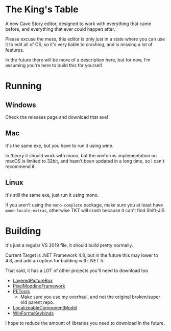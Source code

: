 # The King's Table
A new Cave Story editor, designed to work with everything that came before, and everything that ever could happen after.

Please excuse the mess, this editor is only *just* in a state where you can use it to edit all of CS, so it's very liable to crashing, and is missing a lot of features.

In the future there will be more of a description here, but for now, I'm assuming you're here to build this for yourself.

# Running

## Windows

Check the releases page and download that exe!

## Mac

It's the same exe, but you have to run it using wine.

In *theory* it should work with mono,
but the winforms implementation on macOS is limited to 32bit,
and hasn't been updated in a long time, so I can't recommend it.

## Linux

It's still the same exe, just run it using mono.

If you aren't using the `mono-complete` package,
make sure you at least have `mono-locale-extras`,
otherwise TKT will crash because it can't find Shift-JIS.

# Building
It's just a regular VS 2019 file, it should build pretty normally.

Current Target is .NET Framework 4.8, but in the future this may lower to 4.6, and add an option for building with .NET 5.

That said, it has a LOT of other projects you'll need to download too

- [LayeredPictureBox](https://github.com/Brayconn/LayeredPictureBox)
- [PixelModdingFramework](https://github.com/Brayconn/PixelModdingFramework)
- [PETools](https://github.com/Brayconn/PETools) 
  - Make sure you use my overhaul, and not the original broken/super old parent repo.
- [LocalizeableComponentModel](https://github.com/Brayconn/LocalizeableComponentModel)
- [WinFormsKeybinds](https://github.com/Brayconn/WinFormsKeybinds)

I hope to reduce the amount of libraries you need to download in the future.